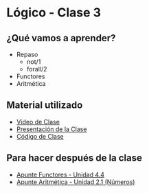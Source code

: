 # Lógico - Clase 3

## ¿Qué vamos a aprender?

* Repaso
  * not/1
  * forall/2
* Functores
* Aritmética

## Material utilizado

* [Video de Clase]()
* [Presentación de la Clase](https://docs.google.com/presentation/d/1kqg7bVdegTnNyfbLv-vvlUXhVhFP093Y9YufEA-1rXQ)
* [Código de Clase](https://github.com/pdep-st/seguimiento/blob/main/seguimiento/2025/logico/practica/clase3.pl)

## Para hacer después de la clase

* [Apunte Functores - Unidad 4.4](https://docs.google.com/document/d/1I8Xvss7LBuUjV-GGiag7C8d9wa3vUB6B37Qi4LG-ts0/edit#heading=h.kch5p2qsmqt6)
* [Apunte Aritmética - Unidad 2.1 (Números)](https://docs.google.com/document/d/1I8Xvss7LBuUjV-GGiag7C8d9wa3vUB6B37Qi4LG-ts0/edit#heading=h.s68si36k6vf8)